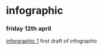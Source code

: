 # infographic

### friday 12th april

[inforgraphic 1](https://ailsiseburns.github.io/infographic/infographic.html) first draft of infographic 
 